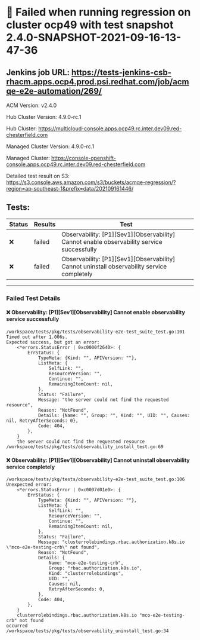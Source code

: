 # :red_circle: Failed when running regression on cluster ocp49 with test snapshot 2.4.0-SNAPSHOT-2021-09-16-13-47-36 

## Jenkins job URL: https://tests-jenkins-csb-rhacm.apps.ocp4.prod.psi.redhat.com/job/acmqe-e2e-automation/269/


ACM Version: v2.4.0

Hub Cluster Version: 4.9.0-rc.1

Hub Cluster: https://multicloud-console.apps.ocp49.rc.inter.dev09.red-chesterfield.com

Managed Cluster Version: 4.9.0-rc.1

Managed Cluster: https://console-openshift-console.apps.ocp49.rc.inter.dev09.red-chesterfield.com

Detailed test result on S3: https://s3.console.aws.amazon.com/s3/buckets/acmqe-regression/?region=ap-southeast-1&prefix=data/202109161446/

## Tests:

|Status|Results|Test|
|---|---|---|
| :x: | failed | Observability: [P1][Sev1][Observability] Cannot enable observability service successfully |
| :x: | failed | Observability: [P1][Sev1][Observability] Cannot uninstall observability service completely |


---

### Failed Test Details

#### :x: Observability: [P1][Sev1][Observability] Cannot enable observability service successfully

```
/workspace/tests/pkg/tests/observability-e2e-test_suite_test.go:101
Timed out after 1.006s.
Expected success, but got an error:
    <*errors.StatusError | 0xc0000f2640>: {
        ErrStatus: {
            TypeMeta: {Kind: "", APIVersion: ""},
            ListMeta: {
                SelfLink: "",
                ResourceVersion: "",
                Continue: "",
                RemainingItemCount: nil,
            },
            Status: "Failure",
            Message: "the server could not find the requested resource",
            Reason: "NotFound",
            Details: {Name: "", Group: "", Kind: "", UID: "", Causes: nil, RetryAfterSeconds: 0},
            Code: 404,
        },
    }
    the server could not find the requested resource
/workspace/tests/pkg/tests/observability_install_test.go:69
```

#### :x: Observability: [P1][Sev1][Observability] Cannot uninstall observability service completely

```
/workspace/tests/pkg/tests/observability-e2e-test_suite_test.go:106
Unexpected error:
    <*errors.StatusError | 0xc0007d01e0>: {
        ErrStatus: {
            TypeMeta: {Kind: "", APIVersion: ""},
            ListMeta: {
                SelfLink: "",
                ResourceVersion: "",
                Continue: "",
                RemainingItemCount: nil,
            },
            Status: "Failure",
            Message: "clusterrolebindings.rbac.authorization.k8s.io \"mco-e2e-testing-crb\" not found",
            Reason: "NotFound",
            Details: {
                Name: "mco-e2e-testing-crb",
                Group: "rbac.authorization.k8s.io",
                Kind: "clusterrolebindings",
                UID: "",
                Causes: nil,
                RetryAfterSeconds: 0,
            },
            Code: 404,
        },
    }
    clusterrolebindings.rbac.authorization.k8s.io "mco-e2e-testing-crb" not found
occurred
/workspace/tests/pkg/tests/observability_uninstall_test.go:34
```

